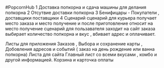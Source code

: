 #PopcornHub
1 Доставка попкорна и сдача машины для делания попкорна 
2 Отсутвие доставки попкорна
3 Бенифицары - Покупатели , доставщики поставщики
4 Сценарий
сценарий для курьера 
получает место заказа и место получение и после приготовление относит на место получение
сценарий для пользавателя 
заходит на сайт заказа выбирает количество попкорна и вкус , вбивает адрес и оплачивает.

Листы для приложения 
Заказов , Выбора и сохранение карты , Добовления адресов и событий ( заказ на день рождение или ванна попкорна)
Листа для сайта
Главный лист со всеми вкусами , комбо и другой информацией. Корзина и карточка оплаты
